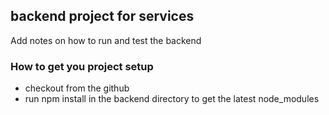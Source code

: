 ## backend project for services ##
Add notes on how to run and test the backend

### How to get you project setup ###
- checkout from the github
- run npm install in the backend directory to get the latest node_modules
